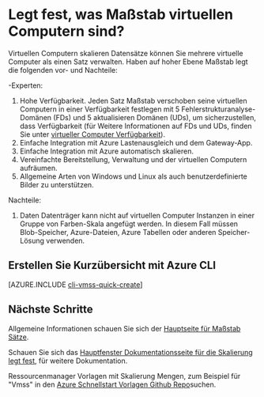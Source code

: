 <properties
    pageTitle="Legt fest, was virtueller Computer skalieren sind? | Microsoft Azure"
    description="Informationen Sie zu virtuellen Computer Maßstab Sätze."
    keywords="Linux virtuellen Computern, legt Maßstab virtuellen Computern" 
    services="virtual-machines-linux"
    documentationCenter=""
    authors="gatneil"
    manager="madhana"
    editor="tysonn"
    tags="azure-resource-manager" />

<tags
    ms.service="virtual-machine-linux"
    ms.workload="infrastructure-services"
    ms.tgt_pltfrm="vm-linux"
    ms.devlang="na"
    ms.topic="article"
    ms.date="03/24/2016"
    ms.author="gatneil"/>

# <a name="what-are-virtual-machine-scale-sets"></a>Legt fest, was Maßstab virtuellen Computern sind?

Virtuellen Computern skalieren Datensätze können Sie mehrere virtuelle Computer als einen Satz verwalten. Haben auf hoher Ebene Maßstab legt die folgenden vor- und Nachteile:

-Experten:

1. Hohe Verfügbarkeit. Jeden Satz Maßstab verschoben seine virtuellen Computern in einer Verfügbarkeit festlegen mit 5 Fehlerstrukturanalyse-Domänen (FDs) und 5 aktualisieren Domänen (UDs), um sicherzustellen, dass Verfügbarkeit (für Weitere Informationen auf FDs und UDs, finden Sie unter [virtueller Computer Verfügbarkeit](./virtual-machines-linux-manage-availability.md)). 
2. Einfache Integration mit Azure Lastenausgleich und dem Gateway-App.
3. Einfache Integration mit Azure automatisch skalieren.
4. Vereinfachte Bereitstellung, Verwaltung und der virtuellen Computern aufräumen.
5. Allgemeine Arten von Windows und Linux als auch benutzerdefinierte Bilder zu unterstützen.

Nachteile:

1. Daten Datenträger kann nicht auf virtuellen Computer Instanzen in einer Gruppe von Farben-Skala angefügt werden. In diesem Fall müssen Blob-Speicher, Azure-Dateien, Azure Tabellen oder anderen Speicher-Lösung verwenden.

## <a name="quick-create-using-azure-cli"></a>Erstellen Sie Kurzübersicht mit Azure CLI

[AZURE.INCLUDE [cli-vmss-quick-create](../../includes/virtual-machines-linux-cli-vmss-quick-create-include.md)]

## <a name="next-steps"></a>Nächste Schritte

Allgemeine Informationen schauen Sie sich der [Hauptseite für Maßstab Sätze](https://azure.microsoft.com/services/virtual-machine-scale-sets/).

Schauen Sie sich das [Hauptfenster Dokumentationsseite für die Skalierung legt fest](../virtual-machine-scale-sets/virtual-machine-scale-sets-overview.md), für weitere Dokumentation.

Ressourcenmanager Vorlagen mit Skalierung Mengen, zum Beispiel für "Vmss" in den [Azure Schnellstart Vorlagen Github Repo](https://github.com/Azure/azure-quickstart-templates)suchen.


